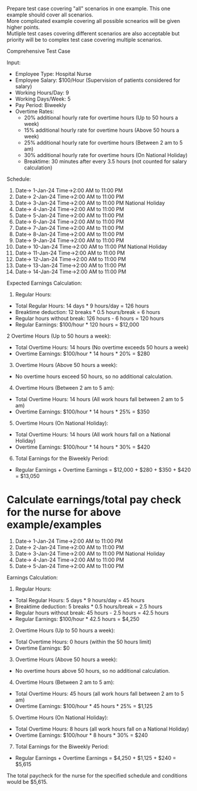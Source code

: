 Prepare test case covering "all" scenarios in one example. This one example should cover all scenarios.		
More complicated example covering all possible scnearios will be given higher points.	
Mutliple test cases covering different scenarios are also acceptable but priority will be to complex test case covering multiple scenarios.


Comprehensive Test Case

Input:
* Employee Type: Hospital Nurse
* Employee Salary: $100/Hour (Supervision of patients considered for salary)
* Working Hours/Day: 9
* Working Days/Week: 5
* Pay Period: Biweekly
* Overtime Rates:
    * 20% additional hourly rate for overtime hours (Up to 50 hours a week)
    * 15% additional hourly rate for overtime hours (Above 50 hours a week)
    * 25% additional hourly rate for overtime hours (Between 2 am to 5 am)
    * 30% additional hourly rate for overtime hours (On National Holiday)
    * Breaktime: 30 minutes after every 3.5 hours (not counted for salary calculation)

 Schedule:
 
1. Date-> 1-Jan-24  Time->2:00 AM to 11:00 PM		
2. Date-> 2-Jan-24	Time->2:00 AM	to 11:00 PM	
3. Date-> 3-Jan-24	Time->2:00 AM	to 11:00 PM	National Holiday
4. Date-> 4-Jan-24	Time->2:00 AM	to 11:00 PM	
5. Date-> 5-Jan-24	Time->2:00 AM	to 11:00 PM	
6. Date-> 6-Jan-24	Time->2:00 AM	to 11:00 PM		
7. Date-> 7-Jan-24	Time->2:00 AM	to 11:00 PM		
8. Date-> 8-Jan-24	Time->2:00 AM	to 11:00 PM		
9. Date-> 9-Jan-24	Time->2:00 AM	to 11:00 PM		
10. Date-> 10-Jan-24	Time->2:00 AM	to 11:00 PM	National Holiday
11. Date-> 11-Jan-24	Time->2:00 AM	to 11:00 PM		
12. Date-> 12-Jan-24	Time->2:00 AM	to 11:00 PM		
13. Date-> 13-Jan-24	Time->2:00 AM	to 11:00 PM		
14. Date-> 14-Jan-24	Time->2:00 AM	to 11:00 PM


Expected Earnings Calculation:

1. Regular Hours:
* Total Regular Hours: 14 days * 9 hours/day = 126 hours
* Breaktime deduction: 12 breaks * 0.5 hours/break = 6 hours
* Regular hours without break: 126 hours - 6 hours = 120 hours
* Regular Earnings: $100/hour * 120 hours = $12,000

2 Overtime Hours (Up to 50 hours a week):
* Total Overtime Hours: 14 hours (No overtime exceeds 50 hours a week)
* Overtime Earnings: $100/hour * 14 hours * 20% = $280

3. Overtime Hours (Above 50 hours a week):
* No overtime hours exceed 50 hours, so no additional calculation.

4. Overtime Hours (Between 2 am to 5 am):
* Total Overtime Hours: 14 hours (All work hours fall between 2 am to 5 am)
* Overtime Earnings: $100/hour * 14 hours * 25% = $350
	
5. Overtime Hours (On National Holiday):
* Total Overtime Hours: 14 hours (All work hours fall on a National Holiday)
* Overtime Earnings: $100/hour * 14 hours * 30% = $420

6. Total Earnings for the Biweekly Period:
* Regular Earnings + Overtime Earnings = $12,000 + $280 + $350 + $420 = $13,050


# Calculate earnings/total pay check for the nurse for above example/examples

1. Date-> 1-Jan-24	Time->2:00 AM	to 11:00 PM		
2. Date-> 2-Jan-24	Time->2:00 AM to	11:00 PM	
3. Date-> 3-Jan-24	Time->2:00 AM	to 11:00 PM National Holiday
4. Date-> 4-Jan-24	Time->2:00 AM	to 11:00 PM	
5. Date-> 5-Jan-24	Time->2:00 AM	to 11:00 PM	

Earnings Calculation:

1. Regular Hours:
* Total Regular Hours: 5 days * 9 hours/day = 45 hours
* Breaktime deduction: 5 breaks * 0.5 hours/break = 2.5 hours
* Regular hours without break: 45 hours - 2.5 hours = 42.5 hours
* Regular Earnings: $100/hour * 42.5 hours = $4,250

2. Overtime Hours (Up to 50 hours a week):
* Total Overtime Hours: 0 hours (within the 50 hours limit)
* Overtime Earnings: $0

3. Overtime Hours (Above 50 hours a week):
* No overtime hours above 50 hours, so no additional calculation.

4. Overtime Hours (Between 2 am to 5 am):
* Total Overtime Hours: 45 hours (all work hours fall between 2 am to 5 am)
* Overtime Earnings: $100/hour * 45 hours * 25% = $1,125

5. Overtime Hours (On National Holiday):
* Total Overtime Hours: 8 hours (all work hours fall on a National Holiday)
* Overtime Earnings: $100/hour * 8 hours * 30% = $240

7. Total Earnings for the Biweekly Period:
* Regular Earnings + Overtime Earnings = $4,250 + $1,125 + $240 = $5,615

The total paycheck for the nurse for the specified schedule and conditions would be $5,615.
